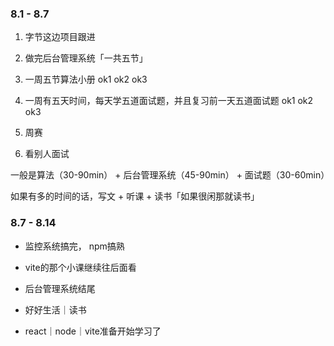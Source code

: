 <!--
 * @Author: 18062706139 2279549769@qq.com
 * @Date: 2022-08-01 07:39:40
 * @LastEditors: 18062706139 2279549769@qq.com
 * @LastEditTime: 2022-08-07 22:48:30
 * @FilePath: /2022----/（2022）学习报告/周报/22.8.md
 * @Description: 这是默认设置,请设置`customMade`, 打开koroFileHeader查看配置 进行设置: https://github.com/OBKoro1/koro1FileHeader/wiki/%E9%85%8D%E7%BD%AE
-->
### 8.1 - 8.7

1. 字节这边项目跟进

2. 做完后台管理系统「一共五节」 

3. 一周五节算法小册 ok1 ok2 ok3

4. 一周有五天时间，每天学五道面试题，并且复习前一天五道面试题 ok1 ok2 ok3

5. 周赛

6. 看别人面试

一般是算法（30-90min） + 后台管理系统（45-90min） + 面试题（30-60min）

如果有多的时间的话，写文 + 听课 + 读书「如果很闲那就读书」

### 8.7 - 8.14

+ 监控系统搞完， npm搞熟

+ vite的那个小课继续往后面看

+ 后台管理系统结尾

+ 好好生活｜读书

+ react｜node｜vite准备开始学习了
